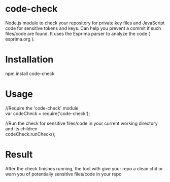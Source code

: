 # code-check
Node.js module to check your repository for private key files and JavaScript code for sensitive tokens and keys. Can help you prevent a commit if such files/code are found. It uses the Esprima parser to analyze the code ( esprima.org ).

# Installation
npm install code-check

# Usage

//Require the 'code-check' module<br>
var codeCheck = require('code-check');

//Run the check for sensitive files/code in your current working directory and its children<br>
codeCheck.runCheck();

# Result
After the check finishes running, the tool with give your repo a clean chit or warn you of potentially sensitive files/code in your repo


